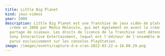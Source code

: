 ```yaml
---
title: Little Big Planet
kind: jeux-videos
year: 2008
description: Little Big Planet est une franchise de jeux vidéo de plates-formes,
  créée en 2008 par Media Molecule, qui met également en avant la création et le
  partage de niveaux. Les droits de licence de la franchise sont détenus par
  Sony Interactive Entertainment, lequel est l'éditeur de l'ensemble des jeux,
  parus exclusivement sur les consoles PlayStation.
image: /images/events/capture-d-e-cran-2022-03-22-a-16.00.29.png
---
```

